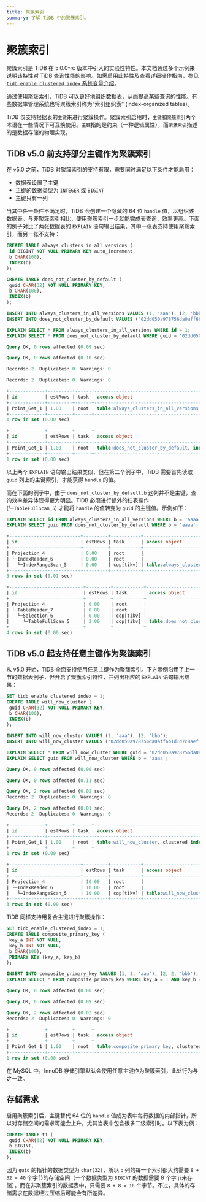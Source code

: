 ```yaml
---
title: 聚簇索引
summary: 了解 TiDB 中的聚簇索引。
---
```


# 聚簇索引

聚簇索引是 TiDB 在 5.0.0-rc 版本中引入的实验性特性。本文档通过多个示例来说明该特性对 TiDB 查询性能的影响。如需启用此特性及查看详细操作指南，参见 [`tidb_enable_clustered_index` 系统变量介绍](/system-variables.md#tidb_enable_clustered_index)。

通过使用聚簇索引，TiDB 可以更好地组织数据表，从而提高某些查询的性能。有些数据库管理系统也将聚簇索引称为“索引组织表” (index-organized tables)。

TiDB 仅支持根据表的`主键`来进行聚簇操作。聚簇索引启用时，`主键`和`聚簇索引`两个术语在一些情况下可互换使用。`主键`指的是约束（一种逻辑属性），而`聚簇索引`描述的是数据存储的物理实现。

## TiDB v5.0 前支持部分主键作为聚簇索引

在 v5.0 之前，TiDB 对聚簇索引的支持有限，需要同时满足以下条件才能启用：

- 数据表设置了主键
- 主键的数据类型为 `INTEGER` 或 `BIGINT`
- 主键只有一列

当其中任一条件不满足时，TiDB 会创建一个隐藏的 64 位 `handle` 值，以组织该数据表。与非聚簇索引相比，使用聚簇索引一步就能完成表查询，效率更高。下面的例子对比了两张数据表的 `EXPLAIN` 语句输出结果，其中一张表支持使用聚簇索引，而另一张不支持：

```sql
CREATE TABLE always_clusters_in_all_versions (
 id BIGINT NOT NULL PRIMARY KEY auto_increment,
 b CHAR(100),
 INDEX(b)
);

CREATE TABLE does_not_cluster_by_default (
 guid CHAR(32) NOT NULL PRIMARY KEY,
 b CHAR(100),
 INDEX(b)
);

INSERT INTO always_clusters_in_all_versions VALUES (1, 'aaa'), (2, 'bbb');
INSERT INTO does_not_cluster_by_default VALUES ('02dd050a978756da0aff6b1d1d7c8aef', 'aaa'), ('35bfbc09cb3c93d8ef032642521ac042', 'bbb');

EXPLAIN SELECT * FROM always_clusters_in_all_versions WHERE id = 1;
EXPLAIN SELECT * FROM does_not_cluster_by_default WHERE guid = '02dd050a978756da0aff6b1d1d7c8aef';
```

```sql
Query OK, 0 rows affected (0.09 sec)

Query OK, 0 rows affected (0.10 sec)

Records: 2  Duplicates: 0  Warnings: 0

Records: 2  Duplicates: 0  Warnings: 0

+-------------+---------+------+---------------------------------------+---------------+
| id          | estRows | task | access object                         | operator info |
+-------------+---------+------+---------------------------------------+---------------+
| Point_Get_1 | 1.00    | root | table:always_clusters_in_all_versions | handle:1      |
+-------------+---------+------+---------------------------------------+---------------+
1 row in set (0.00 sec)

+-------------+---------+------+--------------------------------------------------------+---------------+
| id          | estRows | task | access object                                          | operator info |
+-------------+---------+------+--------------------------------------------------------+---------------+
| Point_Get_1 | 1.00    | root | table:does_not_cluster_by_default, index:PRIMARY(guid) |               |
+-------------+---------+------+--------------------------------------------------------+---------------+
1 row in set (0.00 sec)
```

以上两个 `EXPLAIN` 语句输出结果类似，但在第二个例子中，TiDB 需要首先读取 `guid` 列上的主键索引，才能获得 `handle` 的值。

而在下面的例子中，由于 `does_not_cluster_by_default.b` 这列并不是主键，查询效率差异体现得更为明显。TiDB 必须进行额外的扫表操作 (`└─TableFullScan_5`) 才能将 `handle` 的值转变为 `guid` 的主键值。示例如下：

```sql
EXPLAIN SELECT id FROM always_clusters_in_all_versions WHERE b = 'aaaa';
EXPLAIN SELECT guid FROM does_not_cluster_by_default WHERE b = 'aaaa';
```

```sql
+--------------------------+---------+-----------+---------------------------------------------------+-------------------------------------------------------+
| id                       | estRows | task      | access object                                     | operator info                                         |
+--------------------------+---------+-----------+---------------------------------------------------+-------------------------------------------------------+
| Projection_4             | 0.00    | root      |                                                   | test.always_clusters_in_all_versions.id               |
| └─IndexReader_6          | 0.00    | root      |                                                   | index:IndexRangeScan_5                                |
|   └─IndexRangeScan_5     | 0.00    | cop[tikv] | table:always_clusters_in_all_versions, index:b(b) | range:["aaaa","aaaa"], keep order:false, stats:pseudo |
+--------------------------+---------+-----------+---------------------------------------------------+-------------------------------------------------------+
3 rows in set (0.01 sec)

+---------------------------+---------+-----------+-----------------------------------+------------------------------------------------+
| id                        | estRows | task      | access object                     | operator info                                  |
+---------------------------+---------+-----------+-----------------------------------+------------------------------------------------+
| Projection_4              | 0.00    | root      |                                   | test.does_not_cluster_by_default.guid          |
| └─TableReader_7           | 0.00    | root      |                                   | data:Selection_6                               |
|   └─Selection_6           | 0.00    | cop[tikv] |                                   | eq(test.does_not_cluster_by_default.b, "aaaa") |
|     └─TableFullScan_5     | 2.00    | cop[tikv] | table:does_not_cluster_by_default | keep order:false, stats:pseudo                 |
+---------------------------+---------+-----------+-----------------------------------+------------------------------------------------+
4 rows in set (0.00 sec)
```

## TiDB v5.0 起支持任意主键作为聚簇索引

从 v5.0 开始，TiDB 全面支持使用任意主键作为聚簇索引。下方示例沿用了上一节的数据表例子，但开启了聚簇索引特性，并列出相应的 `EXPLAIN` 语句输出结果：

```sql
SET tidb_enable_clustered_index = 1;
CREATE TABLE will_now_cluster (
 guid CHAR(32) NOT NULL PRIMARY KEY,
 b CHAR(100),
 INDEX(b)
);

INSERT INTO will_now_cluster VALUES (1, 'aaa'), (2, 'bbb');
INSERT INTO will_now_cluster VALUES ('02dd050a978756da0aff6b1d1d7c8aef', 'aaa'), ('35bfbc09cb3c93d8ef032642521ac042', 'bbb');

EXPLAIN SELECT * FROM will_now_cluster WHERE guid = '02dd050a978756da0aff6b1d1d7c8aef';
EXPLAIN SELECT guid FROM will_now_cluster WHERE b = 'aaaa';
```

```sql
Query OK, 0 rows affected (0.00 sec)

Query OK, 0 rows affected (0.11 sec)

Query OK, 2 rows affected (0.02 sec)
Records: 2  Duplicates: 0  Warnings: 0

Query OK, 2 rows affected (0.01 sec)
Records: 2  Duplicates: 0  Warnings: 0

+-------------+---------+------+-------------------------------------------------------+---------------+
| id          | estRows | task | access object                                         | operator info |
+-------------+---------+------+-------------------------------------------------------+---------------+
| Point_Get_1 | 1.00    | root | table:will_now_cluster, clustered index:PRIMARY(guid) |               |
+-------------+---------+------+-------------------------------------------------------+---------------+
1 row in set (0.00 sec)

+--------------------------+---------+-----------+------------------------------------+-------------------------------------------------------+
| id                       | estRows | task      | access object                      | operator info                                         |
+--------------------------+---------+-----------+------------------------------------+-------------------------------------------------------+
| Projection_4             | 10.00   | root      |                                    | test.will_now_cluster.guid                            |
| └─IndexReader_6          | 10.00   | root      |                                    | index:IndexRangeScan_5                                |
|   └─IndexRangeScan_5     | 10.00   | cop[tikv] | table:will_now_cluster, index:b(b) | range:["aaaa","aaaa"], keep order:false, stats:pseudo |
+--------------------------+---------+-----------+------------------------------------+-------------------------------------------------------+
3 rows in set (0.00 sec)
```

TiDB 同样支持用复合主键进行聚簇操作：

```sql
SET tidb_enable_clustered_index = 1;
CREATE TABLE composite_primary_key (
 key_a INT NOT NULL,
 key_b INT NOT NULL,
 b CHAR(100),
 PRIMARY KEY (key_a, key_b)
);

INSERT INTO composite_primary_key VALUES (1, 1, 'aaa'), (2, 2, 'bbb');
EXPLAIN SELECT * FROM composite_primary_key WHERE key_a = 1 AND key_b = 2;
```

```sql
Query OK, 0 rows affected (0.00 sec)

Query OK, 0 rows affected (0.09 sec)

Query OK, 2 rows affected (0.02 sec)
Records: 2  Duplicates: 0  Warnings: 0

+-------------+---------+------+--------------------------------------------------------------------+---------------+
| id          | estRows | task | access object                                                      | operator info |
+-------------+---------+------+--------------------------------------------------------------------+---------------+
| Point_Get_1 | 1.00    | root | table:composite_primary_key, clustered index:PRIMARY(key_a, key_b) |               |
+-------------+---------+------+--------------------------------------------------------------------+---------------+
1 row in set (0.00 sec)
```

在 MySQL 中，InnoDB 存储引擎默认会使用任意主键作为聚簇索引，此处行为与之一致。

## 存储需求

启用聚簇索引后，主键替代 64 位的 `handle` 值成为表中每行数据的内部指针，所以对存储空间的需求可能会上升，尤其当表中包含很多二级索引时。以下表为例：

```sql
CREATE TABLE t1 (
 guid CHAR(32) NOT NULL PRIMARY KEY,
 b BIGINT,
 INDEX(b)
);
```

因为 `guid` 的指针的数据类型为 `char(32)`，所以 `b` 列的每一个索引都大约需要 `8 + 32 = 40` 个字节的存储空间（一个数据类型为 `BIGINT` 的数据需要 8 个字节来存储）。而在非聚簇索引的数据表中，只需要 `8 + 8 = 16` 个字节。不过，具体的存储需求在数据经过压缩后可能会有所差异。
